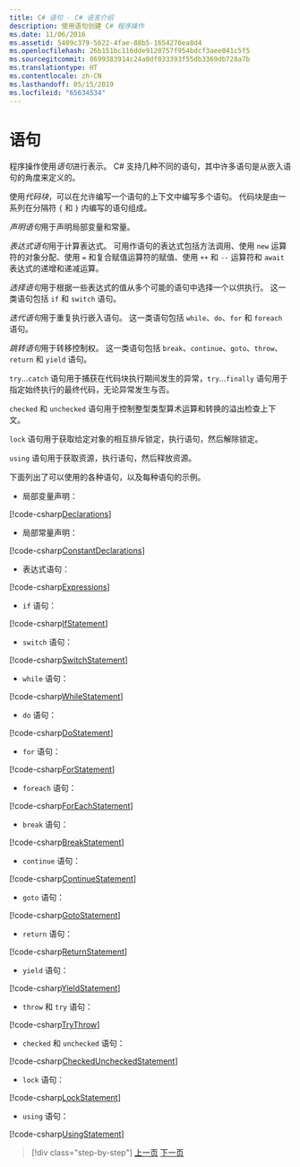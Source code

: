 ```yaml
---
title: C# 语句 - C# 语言介绍
description: 使用语句创建 C# 程序操作
ms.date: 11/06/2016
ms.assetid: 5409c379-5622-4fae-88b5-1654276ea8d4
ms.openlocfilehash: 26b151bc116dde9120757f954bdcf3aee041c5f5
ms.sourcegitcommit: 8699383914c24a0df033393f55db3369db728a7b
ms.translationtype: HT
ms.contentlocale: zh-CN
ms.lasthandoff: 05/15/2019
ms.locfileid: "65634534"
---
```

# <a name="statements"></a>语句

程序操作使用*语句*进行表示。 C# 支持几种不同的语句，其中许多语句是从嵌入语句的角度来定义的。

使用*代码块*，可以在允许编写一个语句的上下文中编写多个语句。 代码块是由一系列在分隔符 `{` 和 `}` 内编写的语句组成。

*声明语句*用于声明局部变量和常量。

*表达式语句*用于计算表达式。 可用作语句的表达式包括方法调用、使用 `new` 运算符的对象分配、使用 `=` 和复合赋值运算符的赋值、使用 `++` 和 `--` 运算符和 `await` 表达式的递增和递减运算。

*选择语句*用于根据一些表达式的值从多个可能的语句中选择一个以供执行。 这一类语句包括 `if` 和 `switch` 语句。

*迭代语句*用于重复执行嵌入语句。 这一类语句包括 `while`、`do`、`for` 和 `foreach` 语句。

*跳转语句*用于转移控制权。 这一类语句包括 `break`、`continue`、`goto`、`throw`、`return` 和 `yield` 语句。

`try`...`catch` 语句用于捕获在代码块执行期间发生的异常，`try`...`finally` 语句用于指定始终执行的最终代码，无论异常发生与否。

`checked` 和 `unchecked` 语句用于控制整型类型算术运算和转换的溢出检查上下文。

`lock` 语句用于获取给定对象的相互排斥锁定，执行语句，然后解除锁定。

`using` 语句用于获取资源，执行语句，然后释放资源。

下面列出了可以使用的各种语句，以及每种语句的示例。

* 局部变量声明：

 [!code-csharp[Declarations](../../../samples/snippets/csharp/tour/statements/Program.cs#L9-L15)]

* 局部常量声明：

 [!code-csharp[ConstantDeclarations](../../../samples/snippets/csharp/tour/statements/Program.cs#L17-L22)]

* 表达式语句：

 [!code-csharp[Expressions](../../../samples/snippets/csharp/tour/statements/Program.cs#L24-L31)]

* `if` 语句：

 [!code-csharp[IfStatement](../../../samples/snippets/csharp/tour/statements/Program.cs#L33-L43)]

* `switch` 语句：

 [!code-csharp[SwitchStatement](../../../samples/snippets/csharp/tour/statements/Program.cs#L45-L60)]

* `while` 语句：

 [!code-csharp[WhileStatement](../../../samples/snippets/csharp/tour/statements/Program.cs#L62-L70)]

* `do` 语句：

 [!code-csharp[DoStatement](../../../samples/snippets/csharp/tour/statements/Program.cs#L72-L81)]

* `for` 语句：

 [!code-csharp[ForStatement](../../../samples/snippets/csharp/tour/statements/Program.cs#L83-L89)]

* `foreach` 语句：

 [!code-csharp[ForEachStatement](../../../samples/snippets/csharp/tour/statements/Program.cs#L91-L97)]

* `break` 语句：

 [!code-csharp[BreakStatement](../../../samples/snippets/csharp/tour/statements/Program.cs#L99-L108)]

* `continue` 语句：

 [!code-csharp[ContinueStatement](../../../samples/snippets/csharp/tour/statements/Program.cs#L110-L118)]

* `goto` 语句：

 [!code-csharp[GotoStatement](../../../samples/snippets/csharp/tour/statements/Program.cs#L120-L129)]

* `return` 语句：

 [!code-csharp[ReturnStatement](../../../samples/snippets/csharp/tour/statements/Program.cs#L131-L139)]

* `yield` 语句：

 [!code-csharp[YieldStatement](../../../samples/snippets/csharp/tour/statements/Program.cs#L141-L155)]

* `throw` 和 `try` 语句：

 [!code-csharp[TryThrow](../../../samples/snippets/csharp/tour/statements/Program.cs#L157-L183)]

* `checked` 和 `unchecked` 语句：

 [!code-csharp[CheckedUncheckedStatement](../../../samples/snippets/csharp/tour/statements/Program.cs#L185-L196)]

* `lock` 语句：

 [!code-csharp[LockStatement](../../../samples/snippets/csharp/tour/statements/Program.cs#L257-L273)]

* `using` 语句：

 [!code-csharp[UsingStatement](../../../samples/snippets/csharp/tour/statements/Program.cs#L198-L206)]

>[!div class="step-by-step"]
>[上一页](expressions.md)
>[下一页](classes-and-objects.md)
